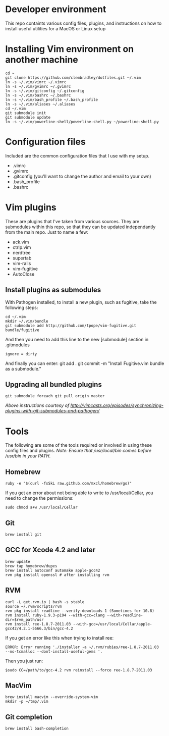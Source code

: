 # Developer environment
This repo containts various config files, plugins, and instructions on how to install useful utilities for a MacOS or Linux setup

# Installing Vim environment on another machine

	cd ~
	git clone https://github.com/clembradley/dotfiles.git ~/.vim
	ln -s ~/.vim/vimrc ~/.vimrc
	ln -s ~/.vim/gvimrc ~/.gvimrc
	ln -s ~/.vim/gitconfig ~/.gitconfig
	ln -s ~/.vim/bashrc ~/.bashrc
	ln -s ~/.vim/bash_profile ~/.bash_profile
	ln -s ~/.vim/aliases ~/.aliases
	cd ~/.vim
	git submodule init
	git submodule update
	ln -s ~/.vim/powerline-shell/powerline-shell.py ~/powerline-shell.py

# Configuration files

Included are the common configuration files that I use with my setup.

* .vimrc
* .gvimrc
* .gitconfig (you'll want to change the author and email to your own)
* .bash_profile
* .bashrc

# Vim plugins

These are plugins that I've taken from various sources. They are submodules within this repo, so that they can be updated independantly from the main repo. Just to name a few:

* ack.vim
* ctrlp.vim
* nerdtree
* supertab
* vim-rails
* vim-fugitive
* AutoClose


## Install plugins as submodules

With Pathogen installed, to install a new plugin, such as fugitive, take the following steps:

	cd ~/.vim
	mkdir ~/.vim/bundle
	git submodule add http://github.com/tpope/vim-fugitive.git bundle/fugitive

And then you need to add this line to the new [submodule] section in .gitmodules

	ignore = dirty

And finally you can enter:
	git add .
	git commit -m "Install Fugitive.vim bundle as a submodule."


## Upgrading all bundled plugins

	git submodule foreach git pull origin master

*Above instructions courtesy of http://vimcasts.org/episodes/synchronizing-plugins-with-git-submodules-and-pathogen/*

# Tools

The following are some of the tools required or involved in using these config files and plugins. 
*Note: Ensure that /usr/local/bin comes before /usr/bin in your PATH.*


## Homebrew

	ruby -e "$(curl -fsSkL raw.github.com/mxcl/homebrew/go)"

If you get an error about not being able to write to /usr/local/Cellar, you need to change the permissions:

	sudo chmod a+w /usr/local/Cellar

## Git

	brew install git

## GCC for Xcode 4.2 and later

	brew update
	brew tap homebrew/dupes
	brew install autoconf automake apple-gcc42
	rvm pkg install openssl # after installing rvm

## RVM

	curl -L get.rvm.io | bash -s stable
	source ~/.rvm/scripts/rvm
	rvm pkg install readline --verify-downloads 1 (Sometimes for 10.8)
	rvm install ruby-1.9.3-p194 --with-gcc=clang --with-readline-dir=$rvm_path/usr
	rvm install ree-1.8.7-2011.03 --with-gcc=/usr/local/Cellar/apple-gcc42/4.2.1-5666.3/bin/gcc-4.2

If you get an error like this when trying to install ree:

	ERROR: Error running './installer -a ~/.rvm/rubies/ree-1.8.7-2011.03
	--no-tcmalloc --dont-install-useful-gems '.

Then you just run:

	$sudo CC=/path/to/gcc-4.2 rvm reinstall --force ree-1.8.7-2011.03

## MacVim

	brew install macvim --override-system-vim
	mkdir -p ~/tmp/.vim

## Git completion
	
	brew install bash-completion



